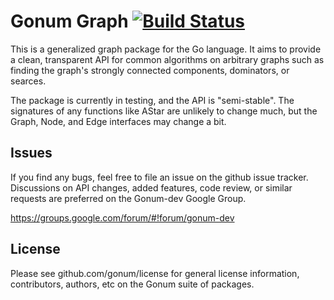 # Gonum Graph [![Build Status](https://travis-ci.org/Jragonmiris/mathgl.png?branch=master)](https://travis-ci.org/Jragonmiris/mathgl)

This is a generalized graph package for the Go language. It aims to provide a clean, transparent API for common algorithms on arbitrary graphs such as finding the graph's strongly connected components, dominators, or searces.

The package is currently in testing, and the API is "semi-stable". The signatures of any functions like AStar are unlikely to change much, but the Graph, Node, and Edge interfaces may change a bit.

## Issues

If you find any bugs, feel free to file an issue on the github issue tracker. Discussions on API changes, added features, code review, or similar requests are preferred on the Gonum-dev Google Group.

https://groups.google.com/forum/#!forum/gonum-dev

## License

Please see github.com/gonum/license for general license information, contributors, authors, etc on the Gonum suite of packages.